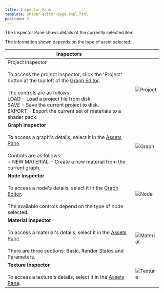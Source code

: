 ```yaml
---
title: Inspector Pane
template: shader-editor-page.tmpl.html
position: 2
---
```


The Inspector Pane shows details of the currently selected item.

The information shown depends on the type of asset selected.

| Inspectors |  |
|---|---|
| Project Inspector<br><br>To access the project inspector, click the 'Project' button at the top left of the [Graph Editor][6].<br><br>The controls are as follows:<br>LOAD - Load a project file from disk.<br>SAVE - Save the current project to disk.<br>EXPORT - Export the current set of materials to a shader pack.| ![Project][1] |
| __Graph Inspector__<br><br>To access a graph's details, select it in the [Assets Pane][7].<br><br>Controls are as follows:<br>+ NEW MATERIAL - Create a new material from the current graph. | ![Graph][2] |
| __Node Inspector__<br><br>To access a node's details, select it in the [Graph Editor][6].<br><br>The available controls depend on the type of node selected. | ![Node][3] |
| __Material Inspector__<br><br>To access a material's details, select it in the [Assets Pane][7].<br><br>There are three sections: Basic, Render States and Parameters. | ![Material][4] |
| __Texture Inspector__<br><br>To access a texture's details, select it in the [Assets Pane][7].| ![Texture][5] |

[1]: /images/shader-editor/inspector-pane-project.png
[2]: /images/shader-editor/inspector-pane-graph.png
[3]: /images/shader-editor/inspector-pane-node.png
[4]: /images/shader-editor/inspector-pane-material.png
[5]: /images/shader-editor/inspector-pane-texture.png
[6]: /shader-editor/window-layout/graph-editor
[7]: /shader-editor/window-layout/assets-pane
